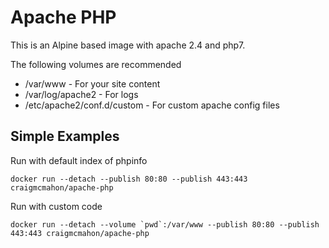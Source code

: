 # Apache PHP

This is an Alpine based image with apache 2.4 and php7.

The following volumes are recommended

- /var/www - For your site content
- /var/log/apache2 - For logs
- /etc/apache2/conf.d/custom - For custom apache config files


## Simple Examples

Run with default index of phpinfo
```
docker run --detach --publish 80:80 --publish 443:443 craigmcmahon/apache-php
```

Run with custom code
```
docker run --detach --volume `pwd`:/var/www --publish 80:80 --publish 443:443 craigmcmahon/apache-php
```
